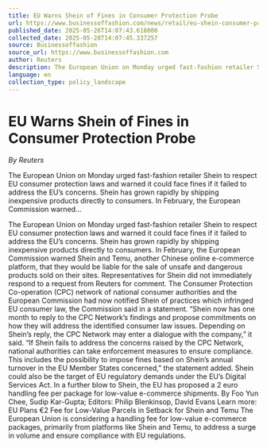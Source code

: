 ```yaml
---
title: EU Warns Shein of Fines in Consumer Protection Probe
url: https://www.businessoffashion.com/news/retail/eu-shein-consumer-protection-probe/
published_date: 2025-05-26T14:07:43.618000
collected_date: 2025-05-28T14:07:45.337257
source: Businessoffashion
source_url: https://www.businessoffashion.com
author: Reuters
description: The European Union on Monday urged fast-fashion retailer Shein to respect EU consumer protection laws and warned it could face fines if it failed to address the EU’s concerns. Shein has grown rapidly by shipping inexpensive products directly to consumers. In February, the European Commission warned...
language: en
collection_type: policy_landscape
---
```


# EU Warns Shein of Fines in Consumer Protection Probe

*By Reuters*

The European Union on Monday urged fast-fashion retailer Shein to respect EU consumer protection laws and warned it could face fines if it failed to address the EU’s concerns. Shein has grown rapidly by shipping inexpensive products directly to consumers. In February, the European Commission warned...

The European Union on Monday urged fast-fashion retailer Shein to respect EU consumer protection laws and warned it could face fines if it failed to address the EU’s concerns. Shein has grown rapidly by shipping inexpensive products directly to consumers. In February, the European Commission warned Shein and Temu, another Chinese online e-commerce platform, that they would be liable for the sale of unsafe and dangerous products sold on their sites. Representatives for Shein did not immediately respond to a request from Reuters for comment. The Consumer Protection Co-operation (CPC) network of national consumer authorities and the European Commission had now notified Shein of practices which infringed EU consumer law, the Commission said in a statement. “Shein now has one month to reply to the CPC Network’s findings and propose commitments on how they will address the identified consumer law issues. Depending on Shein’s reply, the CPC Network may enter a dialogue with the company,” it said. “If Shein fails to address the concerns raised by the CPC Network, national authorities can take enforcement measures to ensure compliance. This includes the possibility to impose fines based on Shein’s annual turnover in the EU Member States concerned,” the statement added. Shein could also be the target of EU regulatory demands under the EU’s Digital Services Act. In a further blow to Shein, the EU has proposed a 2 euro handling fee per package for low-value e-commerce shipments. By Foo Yun Chee, Sudip Kar-Gupta; Editors: Philip Blenkinsop, David Evans Learn more: EU Plans €2 Fee for Low-Value Parcels in Setback for Shein and Temu The European Union is considering a handling fee for low-value e-commerce packages, primarily from platforms like Shein and Temu, to address a surge in volume and ensure compliance with EU regulations.